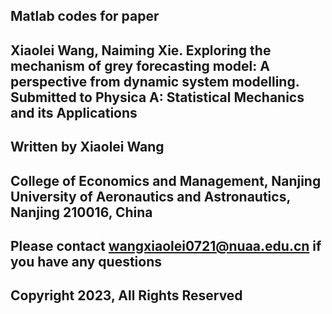 ## Matlab codes for paper

## Xiaolei Wang, Naiming Xie. Exploring the mechanism of grey forecasting model: A perspective from  dynamic system modelling. Submitted to Physica A: Statistical Mechanics and its Applications
## Written by Xiaolei Wang

## College of Economics and Management, Nanjing University of Aeronautics and Astronautics, Nanjing 210016, China

## Please contact wangxiaolei0721@nuaa.edu.cn if you have any questions

## Copyright 2023, All Rights Reserved
